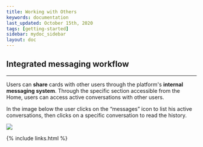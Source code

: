 ```yaml
---
title: Working with Others
keywords: documentation
last_updated: October 15th, 2020
tags: [getting-started]
sidebar: mydoc_sidebar
layout: doc
---
```


## Integrated messaging workflow
-----------------------------

Users can **share** cards with other users through the platform's **internal messaging system**. Through the specific section accessible from the Home, users can access active conversations with other users.  

In the image below the user clicks on the “messages” icon to list his active conversations, then clicks on a specific conversation to read the history.

![](https://uploads-ssl.webflow.com/5dff758010bfa7356f98e395/5f589e748aea1285f35a9d1a_Nn5LoNXeInmwXwQBzxfSRdkqvX4inS6YdFa7NwMOn2MQaPdps-nT8Xgi0vVFmQFEB4cef1-jb0M64tUiZU1sm07KRkfDvy0Iqcq6NNRhD_QSPRJdUJkRzpFs4UlAyv9M96q6U3Il.png)  


{% include links.html %}

    
